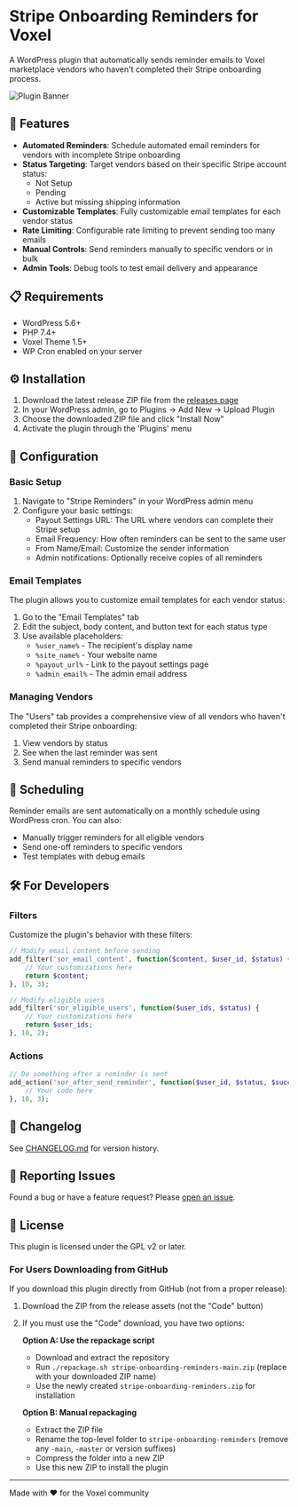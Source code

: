 # Stripe Onboarding Reminders for Voxel

A WordPress plugin that automatically sends reminder emails to Voxel marketplace vendors who haven't completed their Stripe onboarding process.

![Plugin Banner](https://github.com/user-attachments/assets/0a8f8594-6ec1-4d28-8a7e-4463e148bd03)

## 🚀 Features

- **Automated Reminders**: Schedule automated email reminders for vendors with incomplete Stripe onboarding
- **Status Targeting**: Target vendors based on their specific Stripe account status:
  - Not Setup
  - Pending
  - Active but missing shipping information
- **Customizable Templates**: Fully customizable email templates for each vendor status
- **Rate Limiting**: Configurable rate limiting to prevent sending too many emails
- **Manual Controls**: Send reminders manually to specific vendors or in bulk
- **Admin Tools**: Debug tools to test email delivery and appearance

## 📋 Requirements

- WordPress 5.6+
- PHP 7.4+
- Voxel Theme 1.5+
- WP Cron enabled on your server

## ⚙️ Installation

1. Download the latest release ZIP file from the [releases page](https://github.com/blissguy/stripe-onboarding-reminders/releases)
2. In your WordPress admin, go to Plugins → Add New → Upload Plugin
3. Choose the downloaded ZIP file and click "Install Now"
4. Activate the plugin through the 'Plugins' menu

## 🔧 Configuration

### Basic Setup

1. Navigate to "Stripe Reminders" in your WordPress admin menu
2. Configure your basic settings:
   - Payout Settings URL: The URL where vendors can complete their Stripe setup
   - Email Frequency: How often reminders can be sent to the same user
   - From Name/Email: Customize the sender information
   - Admin notifications: Optionally receive copies of all reminders

### Email Templates

The plugin allows you to customize email templates for each vendor status:

1. Go to the "Email Templates" tab
2. Edit the subject, body content, and button text for each status type
3. Use available placeholders:
   - `%user_name%` - The recipient's display name
   - `%site_name%` - Your website name
   - `%payout_url%` - Link to the payout settings page
   - `%admin_email%` - The admin email address

### Managing Vendors

The "Users" tab provides a comprehensive view of all vendors who haven't completed their Stripe onboarding:

1. View vendors by status
2. See when the last reminder was sent
3. Send manual reminders to specific vendors

## 📆 Scheduling

Reminder emails are sent automatically on a monthly schedule using WordPress cron. You can also:

- Manually trigger reminders for all eligible vendors
- Send one-off reminders to specific vendors
- Test templates with debug emails

## 🛠️ For Developers

### Filters

Customize the plugin's behavior with these filters:

```php
// Modify email content before sending
add_filter('sor_email_content', function($content, $user_id, $status) {
    // Your customizations here
    return $content;
}, 10, 3);

// Modify eligible users
add_filter('sor_eligible_users', function($user_ids, $status) {
    // Your customizations here
    return $user_ids;
}, 10, 2);
```

### Actions

```php
// Do something after a reminder is sent
add_action('sor_after_send_reminder', function($user_id, $status, $success) {
    // Your code here
}, 10, 3);
```

## 📝 Changelog

See [CHANGELOG.md](./CHANGELOG.md) for version history.

## 🐛 Reporting Issues

Found a bug or have a feature request? Please [open an issue](https://github.com/blissguy/stripe-onboarding-reminders/issues).

## 📜 License

This plugin is licensed under the GPL v2 or later.


### For Users Downloading from GitHub

If you download this plugin directly from GitHub (not from a proper release):

1. Download the ZIP from the release assets (not the "Code" button)
2. If you must use the "Code" download, you have two options:

   **Option A: Use the repackage script**

   - Download and extract the repository
   - Run `./repackage.sh stripe-onboarding-reminders-main.zip` (replace with your downloaded ZIP name)
   - Use the newly created `stripe-onboarding-reminders.zip` for installation

   **Option B: Manual repackaging**

   - Extract the ZIP file
   - Rename the top-level folder to `stripe-onboarding-reminders` (remove any `-main`, `-master` or version suffixes)
   - Compress the folder into a new ZIP
   - Use this new ZIP to install the plugin

---

Made with ❤️ for the Voxel community
